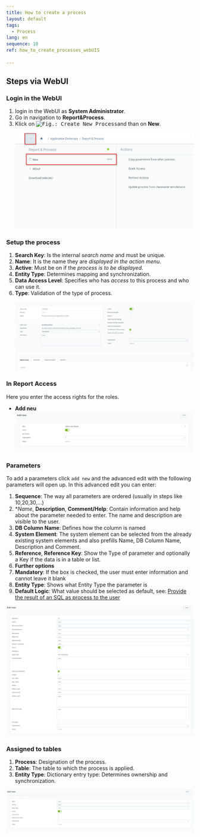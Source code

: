 ```yaml
---
title: How to create a process
layout: default
tags:
  - Process
lang: en
sequence: 10
ref: how_to_create_processes_webUIS

---
```

## Steps via WebUI
### Login in the WebUI
1. login in the WebUI as **System Administrator**.
1. Go in navigation to **Report&Process**.
1. Klick on <kbd><img src="../DE/assets/actionsmenu_WebUI.png" alt="Fig.: Create New Process"></kbd>and than on **New**.<br><br>
<kbd><img src="./assets/webUI_New_Process.png" alt="Fig.: Checkbox '' (SwingUI)"></kbd>

### Setup the process

1. **Search Key**: Is the internal *search name* and must be unique.
2. **Name**: It is the name they are *displayed in the action menu*.
1. **Active**: Must be on if the *process is to be displayed*.
1. **Entity Type**: Determines mapping and synchronization.
1. **Data Access Level**: Specifies who has *access* to this process and who can use it.
1. **Type**: Validation of the type of process.<br><br>
<kbd><img src="./assets/webUI_Process.png" alt="Fig.: Checkbox '' (SwingUI)"></kbd>

### In Report Access
Here you enter the access rights for the roles.
- **Add neu**
<kbd><img src="./assets/webUI_Report_Access.png" alt="Fig.: Checkbox 'Report Access Window' (SwingUI)"></kbd>

### Parameters
To add a parameters click `add new` and the advanced edit with the following parameters will open up.
In this advanced edit you can enter:
1. **Sequence**: The way all parameters are ordered (usually in steps like 10,20,30,...)
1. **Name*, **Description**, **Comment/Help**: Contain information and help about the parameter needed to enter. The name and description are visible to the user.
1. **DB Column Name**: Defines how the column is named
1. **System Element**: The system element can be selected from the already existing system elements and also prefills Name, DB Column Name, Description and Comment.
1. **Reference**, **Reference Key**: Show the Type of parameter and optionally a Key if the data is in a table or list.
1. **Further options**
  1. **Mandatory**: If the box is checked, the user must enter information and cannot leave it blank
  1. **Entity Type**: Shows what Entity Type the parameter is
  1. **Default Logic**: What value should be selected as default, see: [Provide the result of an SQL as process to the user](configure_sql_process)

<kbd><img src="./assets/webUI_Parameters.png" alt="Fig.: Checkbox '' (SwingUI)"></kbd>

### Assigned to tables
1. **Process**: Designation of the process.
1. **Table**: The table to which the process is applied.
1. **Entity Type**: Dictionary entry type: Determines ownership and synchronization.

<kbd><img src="./assets/webUI_Assigned_to_tables.png" alt="Fig.: Checkbox '' (SwingUI)"></kbd>
